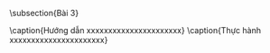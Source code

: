 \subsection{Bài 3}

\caption{Hướng dẫn xxxxxxxxxxxxxxxxxxxxxx}
\caption{Thực hành xxxxxxxxxxxxxxxxxxxxxx}

